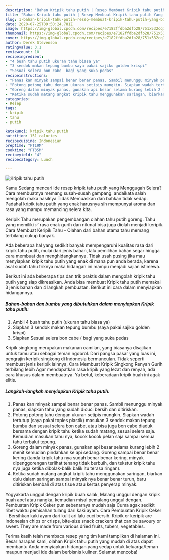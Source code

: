 ```yaml
---
description: "Bahan Kripik tahu putih | Resep Membuat Kripik tahu putih Yang Bikin Ngiler"
title: "Bahan Kripik tahu putih | Resep Membuat Kripik tahu putih Yang Bikin Ngiler"
slug: 1-bahan-kripik-tahu-putih-resep-membuat-kripik-tahu-putih-yang-bikin-ngiler
date: 2020-07-25T09:50:24.781Z
image: https://img-global.cpcdn.com/recipes/e7182ffdba2dfb28/751x532cq70/kripik-tahu-putih-foto-resep-utama.jpg
thumbnail: https://img-global.cpcdn.com/recipes/e7182ffdba2dfb28/751x532cq70/kripik-tahu-putih-foto-resep-utama.jpg
cover: https://img-global.cpcdn.com/recipes/e7182ffdba2dfb28/751x532cq70/kripik-tahu-putih-foto-resep-utama.jpg
author: Derek Stevenson
ratingvalue: 3.1
reviewcount: 10
recipeingredient:
- "4 buah tahu putih ukuran tahu biasa ya"
- "3 sendok makan tepung bumbu saya pakai sajiku golden krispi"
- "Sesuai selera bon cabe  bagi yang suka pedas"
recipeinstructions:
- "Panas kan minyak sampai benar benar panas. Sambil menunggu minyak panas, siapkan tahu yang sudah dicuci bersih dan ditiriskan."
- "Potong potong tahu dengan ukuran setipis mungkin. Siapkan wadah tertutup (saya pakai toples plastik) masukan 3 sendok makan tepung bumbu dan sesuai selera bon cabe, atau bisa juga bon cabe diaduk bersama dengan kripik tahu ketika sudah matang, sesuai selera saja. Kemudian masukan tahu nya, kocok kocok pelan saja sampai semua tahu terbalut tepung."
- "Goreng dalam minyak panas, gunakan api besar selama kurang lebih 2 menit kemudian pindahkan ke api sedang. Goreng sampai benar benar kering (tanda kripik tahu nya sudah benar benar kering, minyak dipenggorengan terlihat tenang tidak berbuih, dan tekstur kripik tahu nya juga ketika dibolak-balik balik itu terasa ringan)."
- "Ketika sudah matang angkat kripik tahu menggunakan saringan, biarkan dulu dalam saringan sampai minyak nya benar benar turun, baru ditiriskan kembali di atas tisue atau kertas penyerap minyak."
categories:
- Resep
tags:
- kripik
- tahu
- putih

katakunci: kripik tahu putih 
nutrition: 151 calories
recipecuisine: Indonesian
preptime: "PT19M"
cooktime: "PT35M"
recipeyield: "4"
recipecategory: Lunch

---
```



![Kripik tahu putih](https://img-global.cpcdn.com/recipes/e7182ffdba2dfb28/751x532cq70/kripik-tahu-putih-foto-resep-utama.jpg)

Kamu Sedang mencari ide resep kripik tahu putih yang Menggugah Selera? Cara membuatnya memang susah-susah gampang. andaikata salah mengolah maka hasilnya Tidak Memuaskan dan bahkan tidak sedap. Padahal kripik tahu putih yang enak harusnya sih mempunyai aroma dan rasa yang mampu memancing selera kita.

Keripik Tahu merupakan pengembangan olahan tahu putih goreng. Tahu yang memiliki ✅ rasa enak gurih dan nikmat bisa juga diolah menjadi keripik. Cara Membuat Keripik Tahu - Olahan dari bahan utama tahu memang terbilang cukup banyak.

Ada beberapa hal yang sedikit banyak mempengaruhi kualitas rasa dari kripik tahu putih, mulai dari jenis bahan, lalu pemilihan bahan segar hingga cara membuat dan menghidangkannya. Tidak usah pusing jika mau menyiapkan kripik tahu putih yang enak di mana pun anda berada, karena asal sudah tahu triknya maka hidangan ini mampu menjadi sajian istimewa.


Berikut ini ada beberapa tips dan trik praktis dalam mengolah kripik tahu putih yang siap dikreasikan. Anda bisa membuat Kripik tahu putih memakai 3 jenis bahan dan 4 langkah pembuatan. Berikut ini cara dalam menyiapkan hidangannya.

<!--inarticleads1-->

##### Bahan-bahan dan bumbu yang dibutuhkan dalam menyiapkan Kripik tahu putih:

1. Ambil 4 buah tahu putih (ukuran tahu biasa ya)
1. Siapkan 3 sendok makan tepung bumbu (saya pakai sajiku golden krispi)
1. Siapkan Sesuai selera bon cabe ( bagi yang suka pedas


Kripik singkong merupakan makanan camilan, yang biasanya disajikan untuk tamu atau sebagai teman ngobrol. Dari pangsa pasar yang luas ini, pengrajin keripik singkong di Indonesia bermunculan. Tidak seperti membuat jenis keripik lainnya, Cara Membuat Kripik Singkong Renyah Gurih terbilang lebih Agar mendapatkan rasa kripik yang lezat dan renyah, ada cara khusus dalam membuatnya. Ya betul, keberadaan kripik buah ini agak elitis. 

<!--inarticleads2-->

##### Langkah-langkah menyiapkan Kripik tahu putih:

1. Panas kan minyak sampai benar benar panas. Sambil menunggu minyak panas, siapkan tahu yang sudah dicuci bersih dan ditiriskan.
1. Potong potong tahu dengan ukuran setipis mungkin. Siapkan wadah tertutup (saya pakai toples plastik) masukan 3 sendok makan tepung bumbu dan sesuai selera bon cabe, atau bisa juga bon cabe diaduk bersama dengan kripik tahu ketika sudah matang, sesuai selera saja. Kemudian masukan tahu nya, kocok kocok pelan saja sampai semua tahu terbalut tepung.
1. Goreng dalam minyak panas, gunakan api besar selama kurang lebih 2 menit kemudian pindahkan ke api sedang. Goreng sampai benar benar kering (tanda kripik tahu nya sudah benar benar kering, minyak dipenggorengan terlihat tenang tidak berbuih, dan tekstur kripik tahu nya juga ketika dibolak-balik balik itu terasa ringan).
1. Ketika sudah matang angkat kripik tahu menggunakan saringan, biarkan dulu dalam saringan sampai minyak nya benar benar turun, baru ditiriskan kembali di atas tisue atau kertas penyerap minyak.


Yogyakarta unggul dengan kripik buah salak, Malang unggul dengan kripik buah apel atau nangka, kemudian misal pemalang unggul dengan. Pembuatan Kripik Ceker pun sebenarnya mudah saja Cuma agak sedikit ribet waktu pemisahan tulang dari kaki ayam. Cara Pembuatan Kripik Ceker - Bersihkan kaki ayam dari kulit ari lalu cuci bersih. Kripik or keripik are Indonesian chips or crisps, bite-size snack crackers that can be savoury or sweet. They are made from various dried fruits, tubers, vegetables. 

Terima kasih telah membaca resep yang tim kami tampilkan di halaman ini. Besar harapan kami, olahan Kripik tahu putih yang mudah di atas dapat membantu Anda menyiapkan hidangan yang sedap untuk keluarga/teman maupun menjadi ide dalam berbisnis kuliner. Selamat mencoba!
